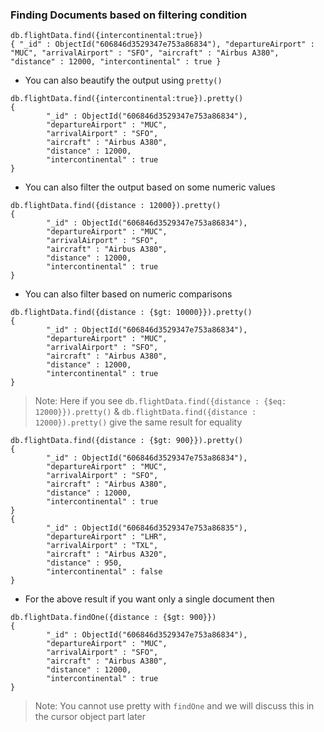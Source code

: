 ### Finding Documents based on filtering condition
```
db.flightData.find({intercontinental:true})
{ "_id" : ObjectId("606846d3529347e753a86834"), "departureAirport" : "MUC", "arrivalAirport" : "SFO", "aircraft" : "Airbus A380", "distance" : 12000, "intercontinental" : true }
```
* You can also beautify the output using `pretty()`
```
db.flightData.find({intercontinental:true}).pretty()
{
        "_id" : ObjectId("606846d3529347e753a86834"),
        "departureAirport" : "MUC",
        "arrivalAirport" : "SFO",
        "aircraft" : "Airbus A380",
        "distance" : 12000,
        "intercontinental" : true
}
```
* You can also filter the output based on some numeric values
```
db.flightData.find({distance : 12000}).pretty()
{
        "_id" : ObjectId("606846d3529347e753a86834"),
        "departureAirport" : "MUC",
        "arrivalAirport" : "SFO",
        "aircraft" : "Airbus A380",
        "distance" : 12000,
        "intercontinental" : true
}
```
* You can also filter based on numeric comparisons
```
db.flightData.find({distance : {$gt: 10000}}).pretty()
{
        "_id" : ObjectId("606846d3529347e753a86834"),
        "departureAirport" : "MUC",
        "arrivalAirport" : "SFO",
        "aircraft" : "Airbus A380",
        "distance" : 12000,
        "intercontinental" : true
}
```
> Note: Here if you see `db.flightData.find({distance : {$eq: 12000}}).pretty()` & `db.flightData.find({distance : 12000}).pretty()` give the same result for equality
```
db.flightData.find({distance : {$gt: 900}}).pretty()
{
        "_id" : ObjectId("606846d3529347e753a86834"),
        "departureAirport" : "MUC",
        "arrivalAirport" : "SFO",
        "aircraft" : "Airbus A380",
        "distance" : 12000,
        "intercontinental" : true
}
{
        "_id" : ObjectId("606846d3529347e753a86835"),
        "departureAirport" : "LHR",
        "arrivalAirport" : "TXL",
        "aircraft" : "Airbus A320",
        "distance" : 950,
        "intercontinental" : false
}
```
* For the above result if you want only a single document then
```
db.flightData.findOne({distance : {$gt: 900}})
{
        "_id" : ObjectId("606846d3529347e753a86834"),
        "departureAirport" : "MUC",
        "arrivalAirport" : "SFO",
        "aircraft" : "Airbus A380",
        "distance" : 12000,
        "intercontinental" : true
}
```
> Note: You cannot use pretty with `findOne` and we will discuss this in the cursor object part later
